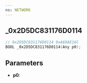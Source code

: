 ```yaml
---
ns: NETWORK
---
```

## _0x2D5DC831176D0114

```c
// 0x2D5DC831176D0114 0xA69AE16C
BOOL _0x2D5DC831176D0114(Any p0);
```

## Parameters
* **p0**:
